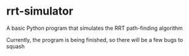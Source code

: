 # rrt-simulator
A basic Python program that simulates the RRT path-finding algorithm

Currently, the program is being finished, so there will be a few bugs to squash
